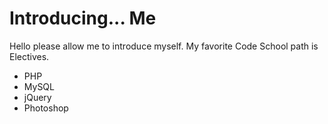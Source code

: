 Introducing... Me
==========

Hello please allow me to introduce myself. 
My favorite Code School path is Electives.
* PHP
* MySQL
* jQuery
* Photoshop

